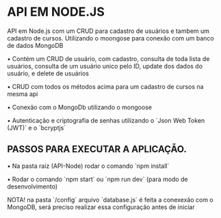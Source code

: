 <h1>API EM NODE.JS</h1>
<p>API em Node.js com um CRUD para cadastro de usuários e tambem um cadastro de cursos. Utilizando o moongose para conexão com um banco de dados MongoDB </p>
  <p>  • Contém um CRUD de usuário, com cadastro, consulta de toda lista de usuários, consulta de um usuário unico pelo ID, update dos dados do usuário, e delete de usuários  </p>
  <p>  • CRUD com todos os métodos acima para um cadastro de cursos na mesma api </p>
  <p>  • Conexão com o MongoDb utilizando o mongoose </p>
  <p>  • Autenticação e criptografia de senhas utilizando o `Json Web Token (JWT)` e o `bcryptjs`</p>
  
<h2>PASSOS PARA EXECUTAR A APLICAÇÃO.</h2>
  <p>  • Na pasta raiz (API-Node) rodar o comando `npm install` </p>
  <p>  • Rodar o comando `npm start` ou `npm run dev` (para modo de desenvolvimento) </p>
<p>  NOTA! na pasta `/config` arquivo `database.js` é feita a conexexão com o MongoDB, será preciso realizar essa configuração antes de iniciar</p> 
  
  
 


